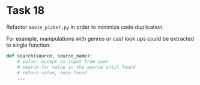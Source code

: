 # Task 18

Refactor `movie_picker.py` in order to minimize code duplication.

For example, manipulations with genres or cast look ups could be extracted to single function:
```python
def search(source, source_name):
    # value: accept as input from user
    # search for value in the source until found
    # return value, once found
    ...
```
